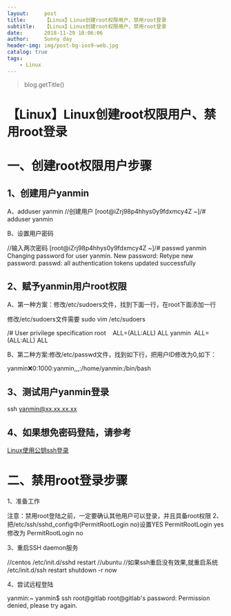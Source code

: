 ```yaml
---
layout:     post
title:      【Linux】Linux创建root权限用户、禁用root登录
subtitle:   【Linux】Linux创建root权限用户、禁用root登录
date:       2018-11-29 10:06:06
author:     Sunny day
header-img: img/post-bg-ios9-web.jpg
catalog: true
tags:
    - Linux
---
```

>blog.getTitle() 

# 【Linux】Linux创建root权限用户、禁用root登录


# 一、创建root权限用户步骤

## 1、创建用户yanmin

A、adduser yanmin
//创建用户 [root@iZrj98p4hhys0y9fdxmcy4Z ~]/# adduser yanmin

B、设置用户密码

//输入两次密码 [root@iZrj98p4hhys0y9fdxmcy4Z ~]/# passwd yanmin Changing password for user yanmin. New password: Retype new password: passwd: all authentication tokens updated successfully

## 2、赋予yanmin用户root权限

A、第一种方案：修改/etc/sudoers文件，找到下面一行，在root下面添加一行

修改/etc/sudoers文件需要
sudo vim /etc/sudoers
 
/# User privilege specification root    ALL=(ALL:ALL) ALL yanmin  ALL=(ALL:ALL) ALL

B、第二种方案:修改/etc/passwd文件，找到如下行，把用户ID修改为0,如下：

yanmin:x:0:1000:yanmin,,,:/home/yanmin:/bin/bash

## 3、测试用户yanmin登录

ssh yanmin@xx.xx.xx.xx

## 4、如果想免密码登陆，请参考

[Linux使用公钥ssh登录](http://yanmin99.com/2017/07/12/Linux%E4%BD%BF%E7%94%A8%E5%85%AC%E9%92%A5ssh%E7%99%BB%E5%BD%95/)

# 二、禁用root登录步骤

1、准备工作

注意：禁用root登陆之前，一定要确认其他用户可以登录，并且具备root权限
2、把/etc/ssh/sshd_config中(PermitRootLogin no)设置YES
PermitRootLogin yes修改为 PermitRootLogin no

3、重启SSH daemon服务

//centos /etc/init.d/sshd restart //ubuntu //如果ssh重启没有效果,就重启系统 /etc/init.d/ssh restart shutdown -r now

4、尝试远程登陆

yanmin:~ yanmin$ ssh root@gitlab root@gitlab's password: Permission denied, please try again.

 


